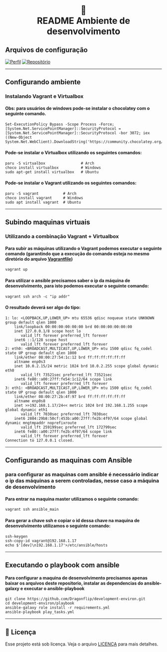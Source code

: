 <h1 align="center">
📄<br>README Ambiente de desenvolvimento
</h1>

## Arquivos de configuração

[![Perfil](https://img.shields.io/badge/perfil%20-%23323330.svg?&style=for-the-badge&logo=perfil&logoColor=black&color=F745B5)](https://github.com/Dragonflip)
[![Repositório](https://img.shields.io/badge/repositório%20-%23323330.svg?&style=for-the-badge&logo=repositório&logoColor=black&color=8000FF)](https://github.com/Dragonflip/development-environ)



---
## Configurando ambiente 
### Instalando Vagrant e Virtualbox


#### **Obs:** para usuários de windows pode-se instalar o chocolatey com o seguinte comando.
```
Set-ExecutionPolicy Bypass -Scope Process -Force; [System.Net.ServicePointManager]::SecurityProtocol = [System.Net.ServicePointManager]::SecurityProtocol -bor 3072; iex ((New-Object System.Net.WebClient).DownloadString('https://community.chocolatey.org/install.ps1'))
```

#### Pode-se instalar o Virtualbox utilizando os seguintes comandos:
```
paru -S virtualbox                # Arch
choco install virtualbox          # Windows
sudo apt-get install virtualbox   # Ubuntu
```

#### Pode-se instalar o Vagrant utilizando os seguintes comandos:
```
paru -S vagrant           # Arch
choco install vagrant     # Windows
sudo apt install vagrant  # Ubuntu
```
---
## Subindo maquinas virtuais
### Utilizando a combinação Vagrant + Virtualbox
#### Para subir as máquinas utilizando o Vagrant podemos executar o seguinte comando (garantindo que a execução do comando esteja no mesmo diretório do arquivo [Vagrantfile](https://github.com/Dragonflip/development-environ/blob/main/Vagrantfile))
```
vagrant up
```

#### Para utilizar o ansible precisamos saber o ip da máquina de desenvolvimento, para isto podemos executar o seguinte comando:
```
vagrant ssh arch -c "ip addr"
```
#### O resultado deverá ser algo do tipo:
```
1: lo: <LOOPBACK,UP,LOWER_UP> mtu 65536 qdisc noqueue state UNKNOWN group default qlen 1000
    link/loopback 00:00:00:00:00:00 brd 00:00:00:00:00:00
    inet 127.0.0.1/8 scope host lo
       valid_lft forever preferred_lft forever
    inet6 ::1/128 scope host
       valid_lft forever preferred_lft forever
2: eth0: <BROADCAST,MULTICAST,UP,LOWER_UP> mtu 1500 qdisc fq_codel state UP group default qlen 1000
    link/ether 08:00:27:54:1c:12 brd ff:ff:ff:ff:ff:ff
    altname enp0s3
    inet 10.0.2.15/24 metric 1024 brd 10.0.2.255 scope global dynamic eth0
       valid_lft 73521sec preferred_lft 73521sec
    inet6 fe80::a00:27ff:fe54:1c12/64 scope link
       valid_lft forever preferred_lft forever
3: eth1: <BROADCAST,MULTICAST,UP,LOWER_UP> mtu 1500 qdisc fq_codel state UP group default qlen 1000
    link/ether 08:00:27:2b:4f:97 brd ff:ff:ff:ff:ff:ff
    altname enp0s8
    inet >>192.168.1.17/24<< metric 1024 brd 192.168.1.255 scope global dynamic eth1
       valid_lft 7030sec preferred_lft 7030sec
    inet6 2804:29b8:50cf:453b:a00:27ff:fe2b:4f97/64 scope global dynamic mngtmpaddr noprefixroute
       valid_lft 259199sec preferred_lft 172799sec
    inet6 fe80::a00:27ff:fe2b:4f97/64 scope link
       valid_lft forever preferred_lft forever
Connection to 127.0.0.1 closed.
```
---
## Configurando as maquinas com Ansible
### para configurar as maquinas com ansible é necessário indicar o ip das máquinas a serem controladas, nesse caso a máquina de desenvolvimento
#### Para entrar na maquina master utilizamos o seguinte comando:
```
vagrant ssh ansible_main
```
#### Para gerar a chave ssh e copiar o id dessa chave na maquina de desenvolvimento utilizamos o seguinte comando:
```
ssh-keygen
ssh-copy-id vagrant@192.168.1.17
echo $'[dev]\n192.168.1.17'>/etc/ansible/hosts
```
---
## Executando o playbook com ansible
#### Para configurar a maquina de desenvolvimento precisamos apenas baixar os arquivos deste repositorio, instalar as dependencias do ansible-galaxy e executar o ansible-playbook
```
git clone https://github.com/Dragonflip/development-environ.git
cd development-environ/playbook
ansible-galaxy role install -r requirements.yml
ansible-playbook play_tasks.yml
```
---

## 🍜 Licença

Esse projeto está sob licença. Veja o arquivo [LICENÇA](LICENSE.md) para mais detalhes.<br>
